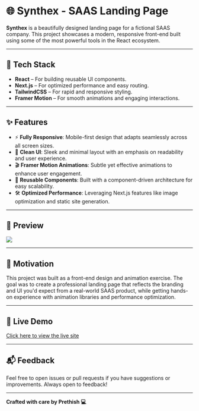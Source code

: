 # 🌐 Synthex - SAAS Landing Page

**Synthex** is a beautifully designed landing page for a fictional SAAS company. This project showcases a modern, responsive front-end built using some of the most powerful tools in the React ecosystem.

---

## 🚀 Tech Stack

- **React** – For building reusable UI components.
- **Next.js** – For optimized performance and easy routing.
- **TailwindCSS** – For rapid and responsive styling.
- **Framer Motion** – For smooth animations and engaging interactions.

---

## ✨ Features

- ⚡ **Fully Responsive**: Mobile-first design that adapts seamlessly across all screen sizes.
- 🎨 **Clean UI**: Sleek and minimal layout with an emphasis on readability and user experience.
- 🎬 **Framer Motion Animations**: Subtle yet effective animations to enhance user engagement.
- 🧱 **Reusable Components**: Built with a component-driven architecture for easy scalability.
- 🛠️ **Optimized Performance**: Leveraging Next.js features like image optimization and static site generation.

---

## 📸 Preview

![](https://i.imgur.com/Lwe5D1m.png)

---
## 🧠 Motivation

This project was built as a front-end design and animation exercise. The goal was to create a professional landing page that reflects the branding and UI you'd expect from a real-world SAAS product, while getting hands-on experience with animation libraries and performance optimization.

---

## 🔗 Live Demo

[Click here to view the live site]([https://your-demo-link.com](https://synthex-landing-page.vercel.app/))

---

## 📬 Feedback

Feel free to open issues or pull requests if you have suggestions or improvements. Always open to feedback!

---

**Crafted with care by Prethish 💻**
